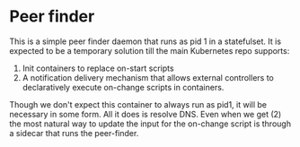 # Peer finder

This is a simple peer finder daemon that runs as pid 1 in a statefulset.
It is expected to be a temporary solution till the main Kubernetes repo supports:
1. Init containers to replace on-start scripts
2. A notification delivery mechanism that allows external controllers to
   declaratively execute on-change scripts in containers.

Though we don't expect this container to always run as pid1, it will be
necessary in some form. All it does is resolve DNS. Even when we get (2)
the most natural way to update the input for the on-change script is through
a sidecar that runs the peer-finder.
